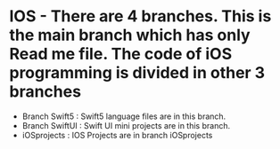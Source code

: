 # IOS - There are 4 branches. This is the main branch which has only Read me file. The code of iOS programming is divided in other 3 branches 
- Branch Swift5 : Swift5 language files are in this branch.
- Branch SwiftUI : Swift UI mini projects are in this branch.
- iOSprojects : IOS Projects are in branch iOSprojects

  
